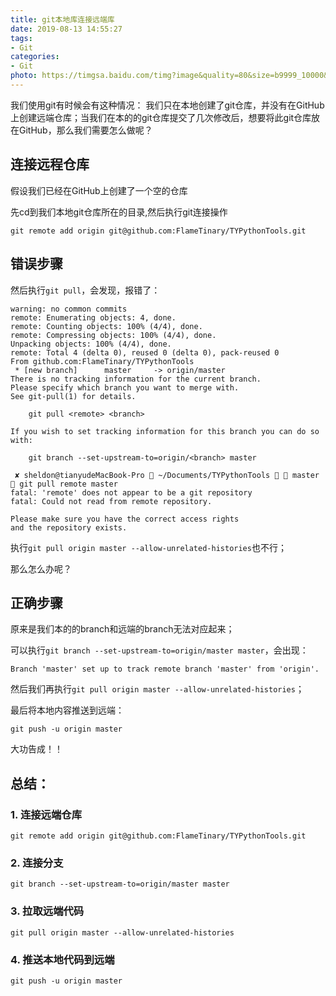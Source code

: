 ```yaml
---
title: git本地库连接远端库
date: 2019-08-13 14:55:27
tags:
- Git
categories:
- Git
photo: https://timgsa.baidu.com/timg?image&quality=80&size=b9999_10000&sec=1565690725162&di=3eec234e3893c3d1ff4a7a3fc9b3bc1d&imgtype=0&src=http%3A%2F%2Fimage.mamicode.com%2Finfo%2F201812%2F20181205235203581870.png
---
```


我们使用git有时候会有这种情况：
我们只在本地创建了git仓库，并没有在GitHub上创建远端仓库；当我们在本的的git仓库提交了几次修改后，想要将此git仓库放在GitHub，那么我们需要怎么做呢？
<!--more-->

## 连接远程仓库

假设我们已经在GitHub上创建了一个空的仓库

先cd到我们本地git仓库所在的目录,然后执行git连接操作

```
git remote add origin git@github.com:FlameTinary/TYPythonTools.git
```

## 错误步骤

然后执行`git pull`，会发现，报错了：

```
warning: no common commits
remote: Enumerating objects: 4, done.
remote: Counting objects: 100% (4/4), done.
remote: Compressing objects: 100% (4/4), done.
Unpacking objects: 100% (4/4), done.
remote: Total 4 (delta 0), reused 0 (delta 0), pack-reused 0
From github.com:FlameTinary/TYPythonTools
 * [new branch]      master     -> origin/master
There is no tracking information for the current branch.
Please specify which branch you want to merge with.
See git-pull(1) for details.

    git pull <remote> <branch>

If you wish to set tracking information for this branch you can do so with:

    git branch --set-upstream-to=origin/<branch> master

 ✘ sheldon@tianyudeMacBook-Pro  ~/Documents/TYPythonTools   master  git pull remote master
fatal: 'remote' does not appear to be a git repository
fatal: Could not read from remote repository.

Please make sure you have the correct access rights
and the repository exists.
```

执行`git pull origin master --allow-unrelated-histories`也不行；

那么怎么办呢？

## 正确步骤

原来是我们本的的branch和远端的branch无法对应起来；

可以执行`git branch --set-upstream-to=origin/master master`，会出现：

```
Branch 'master' set up to track remote branch 'master' from 'origin'.
```

然后我们再执行`git pull origin master --allow-unrelated-histories`；

最后将本地内容推送到远端：

```
git push -u origin master
```

大功告成！！

## 总结：
### 1. 连接远端仓库
```
git remote add origin git@github.com:FlameTinary/TYPythonTools.git
```
### 2. 连接分支
```
git branch --set-upstream-to=origin/master master
```
### 3. 拉取远端代码
```
git pull origin master --allow-unrelated-histories
```
### 4. 推送本地代码到远端
```
git push -u origin master
```

